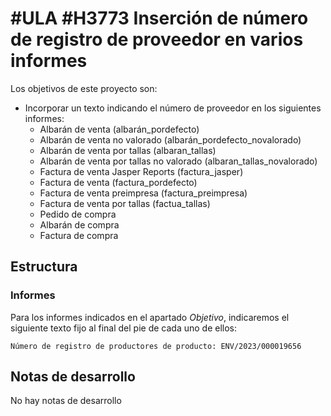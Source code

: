 # #ULA #H3773 Inserción de número de registro de proveedor en varios informes

Los objetivos de este proyecto son:
+ Incorporar un texto indicando el número de proveedor en los siguientes informes:
    + Albarán de venta (albarán_pordefecto)
    + Albarán de venta no valorado (albarán_pordefecto_novalorado)
    + Albarán de venta por tallas (albaran_tallas)
    + Albarán de venta por tallas no valorado (albaran_tallas_novalorado)
    + Factura de venta Jasper Reports (factura_jasper)
    + Factura de venta (factura_pordefecto)
    + Factura de venta preimpresa (factura_preimpresa)
    + Factura de venta por tallas (factua_tallas)
    + Pedido de compra 
    + Albarán de compra
    + Factura de compra

## Estructura

### Informes
Para los informes indicados en el apartado _Objetivo_, indicaremos el siguiente texto fijo al final del pie de cada uno de ellos:

    Número de registro de productores de producto: ENV/2023/000019656

## Notas de desarrollo
No hay notas de desarrollo